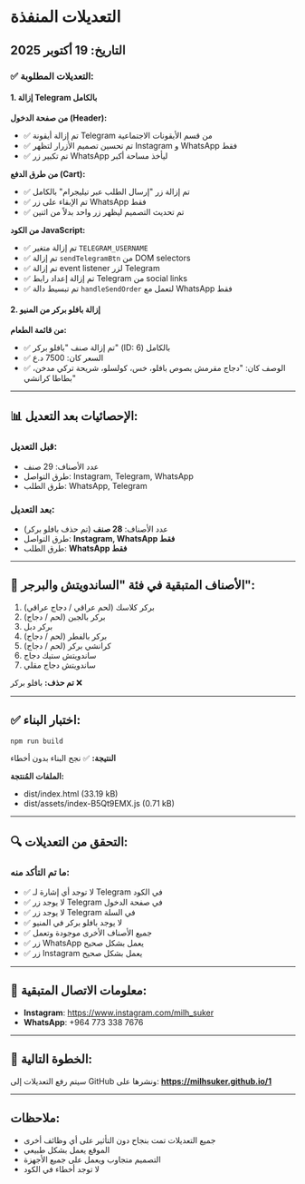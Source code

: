 # التعديلات المنفذة

## التاريخ: 19 أكتوبر 2025

### ✅ التعديلات المطلوبة:

#### 1. إزالة Telegram بالكامل

**من صفحة الدخول (Header):**
- ✅ تم إزالة أيقونة Telegram من قسم الأيقونات الاجتماعية
- ✅ تم تحسين تصميم الأزرار لتظهر Instagram و WhatsApp فقط
- ✅ تم تكبير زر WhatsApp ليأخذ مساحة أكبر

**من طرق الدفع (Cart):**
- ✅ تم إزالة زر "إرسال الطلب عبر تيليجرام" بالكامل
- ✅ تم الإبقاء على زر WhatsApp فقط
- ✅ تم تحديث التصميم ليظهر زر واحد بدلاً من اثنين

**من الكود JavaScript:**
- ✅ تم إزالة متغير `TELEGRAM_USERNAME`
- ✅ تم إزالة `sendTelegramBtn` من DOM selectors
- ✅ تم إزالة event listener لزر Telegram
- ✅ تم إزالة إعداد رابط Telegram من social links
- ✅ تم تبسيط دالة `handleSendOrder` لتعمل مع WhatsApp فقط

#### 2. إزالة بافلو بركر من المنيو

**من قائمة الطعام:**
- ✅ تم إزالة صنف "بافلو بركر" (ID: 6) بالكامل
- ✅ السعر كان: 7500 د.ع
- ✅ الوصف كان: "دجاج مقرمش بصوص بافلو، خس، كولسلو، شريحة تركي مدخن، بطاطا كرانشي"

---

## 📊 الإحصائيات بعد التعديل:

### قبل التعديل:
- عدد الأصناف: 29 صنف
- طرق التواصل: Instagram, Telegram, WhatsApp
- طرق الطلب: WhatsApp, Telegram

### بعد التعديل:
- عدد الأصناف: **28 صنف** (تم حذف بافلو بركر)
- طرق التواصل: **Instagram, WhatsApp فقط**
- طرق الطلب: **WhatsApp فقط**

---

## 🎯 الأصناف المتبقية في فئة "الساندويتش والبرجر":

1. بركر كلاسك (لحم عراقي / دجاج عراقي)
2. بركر بالجبن (لحم / دجاج)
3. بركر دبل
4. بركر بالفطر (لحم / دجاج)
5. كرانشي بركر (لحم / دجاج)
6. ساندويتش ستيك دجاج
7. ساندويتش دجاج مقلي

**تم حذف:** بافلو بركر ❌

---

## ✅ اختبار البناء:

```bash
npm run build
```

**النتيجة:** ✅ نجح البناء بدون أخطاء

**الملفات المُنتجة:**
- dist/index.html (33.19 kB)
- dist/assets/index-B5Qt9EMX.js (0.71 kB)

---

## 🔍 التحقق من التعديلات:

### ما تم التأكد منه:
- ✅ لا توجد أي إشارة لـ Telegram في الكود
- ✅ لا يوجد زر Telegram في صفحة الدخول
- ✅ لا يوجد زر Telegram في السلة
- ✅ لا يوجد بافلو بركر في المنيو
- ✅ جميع الأصناف الأخرى موجودة وتعمل
- ✅ زر WhatsApp يعمل بشكل صحيح
- ✅ زر Instagram يعمل بشكل صحيح

---

## 📱 معلومات الاتصال المتبقية:

- **Instagram**: https://www.instagram.com/milh_suker
- **WhatsApp**: +964 773 338 7676

---

## 🚀 الخطوة التالية:

سيتم رفع التعديلات إلى GitHub ونشرها على:
**https://milhsuker.github.io/1**

---

## ملاحظات:

- جميع التعديلات تمت بنجاح دون التأثير على أي وظائف أخرى
- الموقع يعمل بشكل طبيعي
- التصميم متجاوب ويعمل على جميع الأجهزة
- لا توجد أخطاء في الكود
